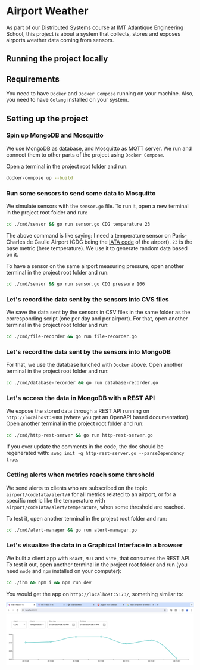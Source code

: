 # Airport Weather

As part of our Distributed Systems course at IMT Atlantique Engineering School, this project is about a system that collects, stores and exposes airports weather data coming from sensors.

## Running the project locally

## Requirements

You need to have `Docker` and `Docker Compose` running on your machine. Also, you need to have `Golang` installed on your system.

## Setting up the project

### Spin up MongoDB and Mosquitto

We use MongoDB as database, and Mosquitto as MQTT server. We run and connect them to other parts of the project using `Docker Compose`.

Open a terminal in the project root folder and run:

```sh
docker-compose up --build
```

### Run some sensors to send some data to Mosquitto

We simulate sensors with the `sensor.go` file. To run it, open a new terminal in the project root folder and run:

```sh
cd ./cmd/sensor && go run sensor.go CDG temperature 23
```

The above command is like saying: I need a temperature sensor on Paris-Charles de Gaulle Airport (CDG being the [IATA code](https://en.wikipedia.org/wiki/IATA_airport_code) of the airport). `23` is the base metric (here temperature). We use it to generate random data based on it.

To have a sensor on the same airport measuring pressure, open another terminal in the project root folder and run:

```sh
cd ./cmd/sensor && go run sensor.go CDG pressure 106
```

### Let's record the data sent by the sensors into CVS files

We save the data sent by the sensors in CSV files in the same folder as the corresponding script (one per day and per airport). For that, open another terminal in the project root folder and run:

```sh
cd ./cmd/file-recorder && go run file-recorder.go
```

### Let's record the data sent by the sensors into MongoDB

For that, we use the database lunched with `Docker` above. Open another terminal in the project root folder and run:

```sh
cd ./cmd/database-recorder && go run database-recorder.go
```

### Let's access the data in MongoDB with a REST API

We expose the stored data through a REST API running on `http://localhost:8080` (where you get an OpenAPI based documentation). Open another terminal in the project root folder and run:

```sh
cd ./cmd/http-rest-server && go run http-rest-server.go
```
If you ever update the comments in the code, the doc should be regenerated with: `swag init -g http-rest-server.go --parseDependency true`.

### Getting alerts when metrics reach some threshold

We send alerts to clients who are subscribed on the topic `airport/codeIata/alert/#` for all metrics related to an airport, or for a specific metric like the temperature with `airport/codeIata/alert/temperature`, when some threshold are reached.

To test it, open another terminal in the project root folder and run:

```sh
cd ./cmd/alert-manager && go run alert-manager.go
```

### Let's visualize the data in a Graphical Interface in a browser

We built a client app with `React`, `MUI` and `vite`, that consumes the REST API. To test it out, open another terminal in the project root folder and run (you need `node` and `npm` installed on your computer):

```sh
cd ./ihm && npm i && npm run dev
```

You would get the app on `http://localhost:5173/`, something similar to:

<img src = "./ihm.png"/>
